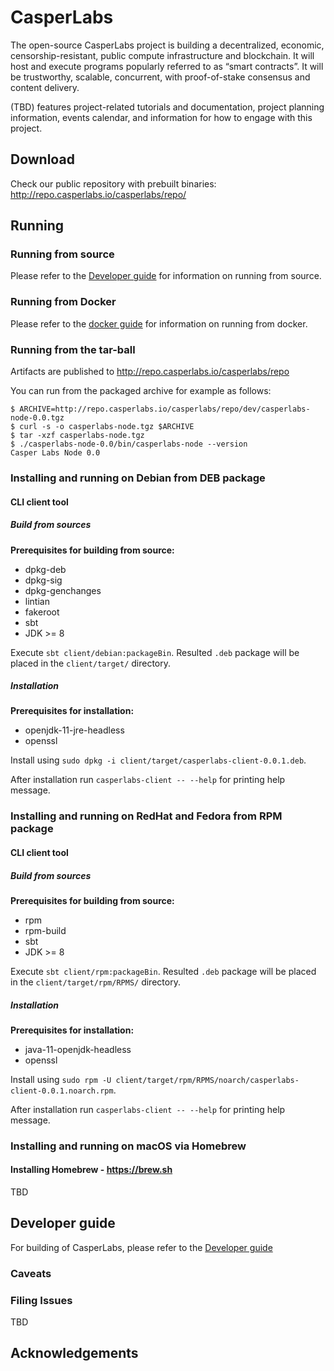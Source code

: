 # CasperLabs

The open-source CasperLabs project is building a decentralized, economic, censorship-resistant, public compute infrastructure and blockchain. It will host and execute programs popularly referred to as “smart contracts”. It will be trustworthy, scalable, concurrent, with proof-of-stake consensus and content delivery.

(TBD) features project-related tutorials and documentation, project planning information, events calendar, and information for how to engage with this project.

## Download
Check our public repository with prebuilt binaries: http://repo.casperlabs.io/casperlabs/repo/

## Running

### Running from source
Please refer to the [Developer guide](DEVELOPER.md) for information on running from source.

### Running from Docker

Please refer to the [docker guide](docker/README.md) for information on running from docker.

### Running from the tar-ball

Artifacts are published to http://repo.casperlabs.io/casperlabs/repo

You can run from the packaged archive for example as follows:

```console
$ ARCHIVE=http://repo.casperlabs.io/casperlabs/repo/dev/casperlabs-node-0.0.tgz
$ curl -s -o casperlabs-node.tgz $ARCHIVE
$ tar -xzf casperlabs-node.tgz
$ ./casperlabs-node-0.0/bin/casperlabs-node --version
Casper Labs Node 0.0
```

### Installing and running on Debian from DEB package
#### CLI client tool
##### Build from sources

**Prerequisites for building from source:**
* dpkg-deb
* dpkg-sig
* dpkg-genchanges
* lintian
* fakeroot
* sbt
* JDK >= 8

Execute `sbt client/debian:packageBin`. Resulted `.deb` package will be placed in the `client/target/` directory.

##### Installation

**Prerequisites for installation:**
* openjdk-11-jre-headless
* openssl

Install using `sudo dpkg -i client/target/casperlabs-client-0.0.1.deb`.

After installation run `casperlabs-client -- --help` for printing help message.

### Installing and running on RedHat and Fedora from RPM package
#### CLI client tool
##### Build from sources
**Prerequisites for building from source:**
* rpm
* rpm-build
* sbt
* JDK >= 8

Execute `sbt client/rpm:packageBin`. Resulted `.deb` package will be placed in the `client/target/rpm/RPMS/` directory.

##### Installation

**Prerequisites for installation:**
* java-11-openjdk-headless
* openssl

Install using `sudo rpm -U client/target/rpm/RPMS/noarch/casperlabs-client-0.0.1.noarch.rpm`.

After installation run `casperlabs-client -- --help` for printing help message.

### Installing and running on macOS via Homebrew

#### Installing Homebrew - https://brew.sh
TBD

## Developer guide

For building of CasperLabs, please refer to the [Developer guide](DEVELOPER.md)

### Caveats

### Filing Issues

TBD

## Acknowledgements
